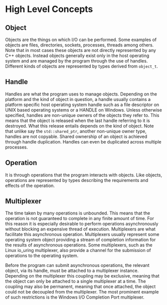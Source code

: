 # High Level Concepts

## Object

Objects are the things on which I/O can be performed. Some examples of objects are files, directories, sockets, processes, threads among others. Note that in most cases these objects are not directly represented by any C++ objects. Instead objects generally exist only in the host operating system and are managed by the program through the use of handles. Different kinds of objects are represented by types derived from `object_t`.

## Handle

Handles are what the program uses to manage objects. Depending on the platform and the kind of object in question, a handle usually contains a platform specific host operating system handle such as a file descriptor on UNIX based operating systems or a HANDLE on Windows. Unless otherwise specified, handles are non-unique owners of the objects they refer to. This means that the object is released when the last handle referring to it is destroyed. What this release entails depends on the kind of object. Note that unlike say the `std::shared_ptr`, another non-unique owner type, handles are not copyable. Shared ownership of an object is achieved through handle duplication. Handles can even be duplicated across multiple processes.

## Operation

It is through operations that the program interacts with objects. Like objects, operations are represented by types describing the requirements and effects of the operation.

## Multiplexer

The time taken by many operations is unbounded. This means that the operation is not guaranteed to complete in any finite amount of time. For this reason it is especially desirable to perform operations asynchronously without blocking an expensive thread of execution. Multiplexers are what facilitate this asynchronous operation. Multiplexers usually represent some operating system object providing a stream of completion information for the results of asynchronous operations. Some multiplexers, such as the Linux io_uring multiplexer, also provide a channel for the submission of operations to the operating system.

Before the program can submit asynchronous operations, the relevant object, via its handle, must be attached to a multiplexer instance. Depending on the multiplexer this coupling may be exclusive, meaning that the object can only be attached to a single multiplexer at a time. The coupling may also be permanent, meaning that once attached, the object could not be decoupled from the multiplexer. The most prominent example of such restrictions is the Windows I/O Completion Port multiplexer.
